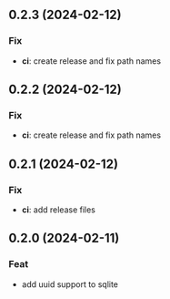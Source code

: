 ## 0.2.3 (2024-02-12)

### Fix

- **ci**: create release and fix path names

## 0.2.2 (2024-02-12)

### Fix

- **ci**: create release and fix path names

## 0.2.1 (2024-02-12)

### Fix

- **ci**: add release files

## 0.2.0 (2024-02-11)

### Feat

- add uuid support to sqlite
